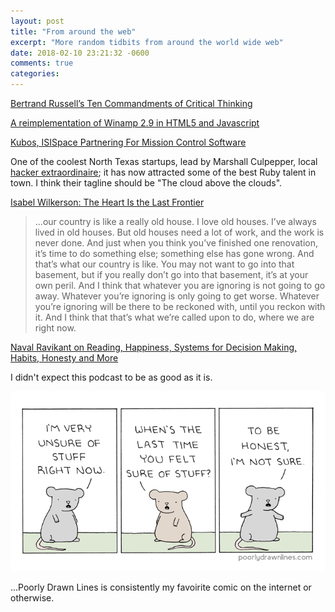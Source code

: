 ```yaml
---
layout: post
title: "From around the web"
excerpt: "More random tidbits from around the world wide web"
date: 2018-02-10 23:21:32 -0600
comments: true
categories: 
---
```


[Bertrand Russell’s Ten Commandments of Critical Thinking ](https://www.brainpickings.org/2012/05/02/a-liberal-decalogue-bertrand-russell/)

[A reimplementation of Winamp 2.9 in HTML5 and Javascript](https://github.com/captbaritone/winamp2-js)

[Kubos, ISISpace Partnering For Mission Control Software](https://dallasinnovates.com/kubos-isispace-partnering-for-mission-control-software/)

One of the coolest North Texas startups, lead by Marshall Culpepper, local [hacker extraordinaire](https://www.linkedin.com/in/marshallculpepper/); it has now attracted some of the best Ruby talent in town. I think their tagline should be "The cloud above the clouds".

[Isabel Wilkerson: The Heart Is the Last Frontier](https://onbeing.org/programs/isabel-wilkerson-the-heart-is-the-last-frontier-jan2018/)

> ...our country is like a really old house. I love old houses. I’ve always lived in old houses. But old houses need a lot of work, and the work is never done. And just when you think you’ve finished one renovation, it’s time to do something else; something else has gone wrong. And that’s what our country is like. You may not want to go into that basement, but if you really don’t go into that basement, it’s at your own peril. And I think that whatever you are ignoring is not going to go away. Whatever you’re ignoring is only going to get worse. Whatever you’re ignoring will be there to be reckoned with, until you reckon with it. And I think that that’s what we’re called upon to do, where we are right now.

[Naval Ravikant on Reading, Happiness, Systems for Decision Making, Habits, Honesty and More](https://www.fs.blog/2017/02/naval-ravikant-reading-decision-making/)

I didn't expect this podcast to be as good as it is.

[![](/assets/2018/02/unsure.png)](http://www.poorlydrawnlines.com/comic/unsure/)

...Poorly Drawn Lines is consistently my favoirite comic on the internet or otherwise.
